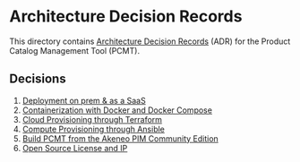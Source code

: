 # Architecture Decision Records

This directory contains [Architecture Decision Records][1] (ADR) for the Product 
Catalog Management Tool (PCMT).

[1]: http://thinkrelevance.com/blog/2011/11/15/documenting-architecture-decisions

## Decisions

1. [Deployment on prem & as a SaaS](adr-001.md)
1. [Containerization with Docker and Docker Compose](adr-002.md)
1. [Cloud Provisioning through Terraform](adr-003.md)
1. [Compute Provisioning through Ansible](adr-004.md)
1. [Build PCMT from the Akeneo PIM Community Edition](adr-005.md)
1. [Open Source License and IP](adr-006.md)